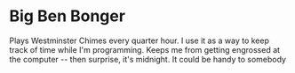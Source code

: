 # Big Ben Bonger

Plays Westminster Chimes every quarter hour.  I use it as a way to keep track of time while I'm programming.
Keeps me from getting engrossed at the computer -- then surprise, it's midnight.
It could be handy to somebody
